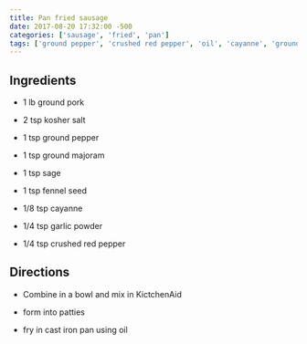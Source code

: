 ```yaml
---
title: Pan fried sausage
date: 2017-08-20 17:32:00 -500
categories: ['sausage', 'fried', 'pan']
tags: ['ground pepper', 'crushed red pepper', 'oil', 'cayanne', 'ground pork', 'kosher salt', 'patties', 'garlic powder', 'kictchenaid', 'ground majoram', 'cast iron pan', 'sage', 'fennel seed']
---
```


## Ingredients

-   1 lb ground pork

-   2 tsp kosher salt

-   1 tsp ground pepper

-   1 tsp ground majoram

-   1 tsp sage

-   1 tsp fennel seed

-   1/8 tsp cayanne

-   1/4 tsp garlic powder

-   1/4 tsp crushed red pepper



## Directions

-   Combine in a bowl and mix in KictchenAid

-   form into patties

-   fry in cast iron pan using oil

